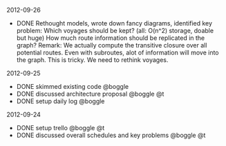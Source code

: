 2012-09-26

* DONE Rethought models, wrote down fancy diagrams, identified key problem:
  Which voyages should be kept? (all: O(n^2) storage, doable but huge)
  How much route information should be replicated in the graph?
  Remark: 
  We actually compute the transitive closure over all potential routes.
  Even with subroutes, alot of information will move into the graph.
  This is tricky. We need to rethink voyages.

2012-09-25

* DONE skimmed existing code @boggle
* DONE discussed architecture proposal @boggle @t
* DONE setup daily log @boggle

2012-09-24

* DONE setup trello @boggle @t
* DONE discussed overall schedules and key problems @boggle @t

